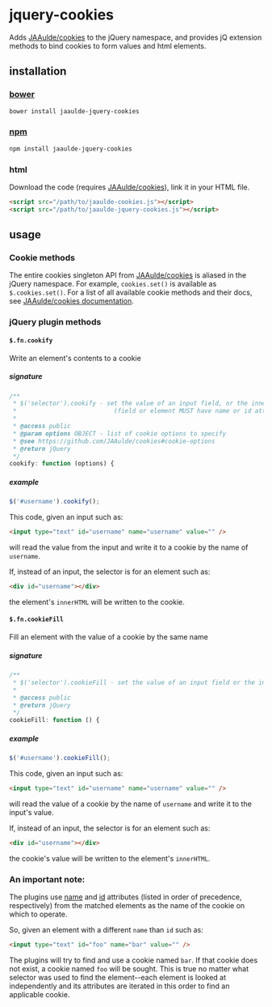 # jquery-cookies
Adds [JAAulde/cookies](https://github.com/JAAulde/cookies/) to the jQuery namespace, and provides jQ extension methods to bind cookies to form values and html elements.

## installation

### [bower](http://bower.io)
```bash
bower install jaaulde-jquery-cookies
```

### [npm](https://www.npmjs.com)
```bash
npm install jaaulde-jquery-cookies
```

### html
Download the code (requires [JAAulde/cookies](https://github.com/JAAulde/cookies/)), link it in your HTML file.
```html
<script src="/path/to/jaaulde-cookies.js"></script>
<script src="/path/to/jaaulde-jquery-cookies.js"></script>
```
## usage

### Cookie methods

The entire cookies singleton API from [JAAulde/cookies](https://github.com/JAAulde/cookies/) is aliased in the jQuery namespace. For example, `cookies.set()` is available as `$.cookies.set()`. For a list of all available cookie methods and their docs, see [JAAulde/cookies documentation](https://github.com/JAAulde/cookies#readme).

### jQuery plugin methods

#### `$.fn.cookify`
Write an element's contents to a cookie
##### signature
```javascript
/**
 * $('selector').cookify - set the value of an input field, or the innerHTML of an element, to a cookie by the name or id of the field or element
 *                           (field or element MUST have name or id attribute)
 *
 * @access public
 * @param options OBJECT - list of cookie options to specify
 * @see https://github.com/JAAulde/cookies#cookie-options
 * @return jQuery
 */
cookify: function (options) {
```
##### example
```javascript
$('#username').cookify();
```
This code, given an input such as:
```html
<input type="text" id="username" name="username" value="" />
```
will read the value from the input and write it to a cookie by the name of `username`.

If, instead of an input, the selector is for an element such as:
```html
<div id="username"></div>
```
the element's `innerHTML` will be written to the cookie.

#### `$.fn.cookieFill`
Fill an element with the value of a cookie by the same name
##### signature
```javascript
/**
 * $('selector').cookieFill - set the value of an input field or the innerHTML of an element from a cookie by the name or id of the field or element
 *
 * @access public
 * @return jQuery
 */
cookieFill: function () {
```
##### example
```javascript
$('#username').cookieFill();
```
This code, given an input such as:
```html
<input type="text" id="username" name="username" value="" />
```
will read the value of a cookie by the name of `username` and write it to the input's value.

If, instead of an input, the selector is for an element such as:
```html
<div id="username"></div>
```
the cookie's value will be written to the element's `innerHTML`.

### An important note:
The plugins use [name](http://www.w3.org/TR/html4/types.html#type-name) and [id](http://www.w3.org/TR/html4/types.html#type-id) attributes (listed in order of precedence, respectively) from the matched elements as the name of the cookie on which to operate.

So, given an element with a different `name` than `id` such as:
```html
<input type="text" id="foo" name="bar" value="" />
```
The plugins will try to find and use a cookie named `bar`. If that cookie does not exist, a cookie named `foo` will  be sought. This is true no matter what selector was used to find the element--each element is looked at independently and its attributes are iterated in this order to find an applicable cookie.
